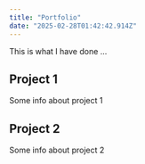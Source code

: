 ```yaml
---
title: "Portfolio"
date: "2025-02-28T01:42:42.914Z"
---
```



This is what I have done …


## Project 1

Some info about project 1


## Project 2

Some info about project 2

